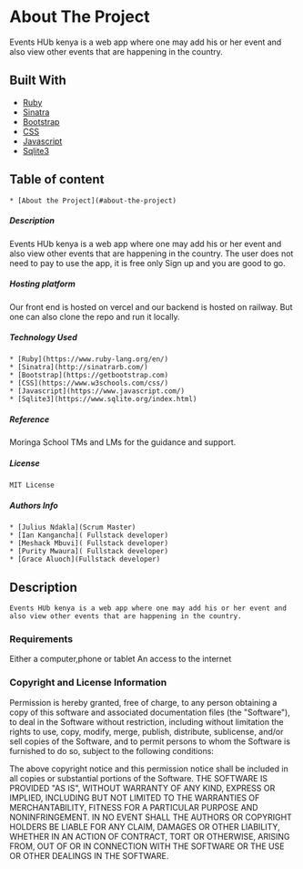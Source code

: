  # About The Project
Events HUb kenya is a web app where one may add his or her event and also view other events that are happening in the country.
 ## Built With
 * [Ruby](https://www.ruby-lang.org/en/)
 * [Sinatra](http://sinatrarb.com/)
 * [Bootstrap](https://getbootstrap.com)
 * [CSS](https://www.w3schools.com/css/)
 * [Javascript](https://www.javascript.com/)
 * [Sqlite3](https://www.sqlite.org/index.html)
## Table of content
    * [About the Project](#about-the-project)

 ##### Description
  Events HUb kenya is a web app where one may add his or her event and also view other events that are happening in the country.
 The user does not need to pay to use the app, it is free only Sign up and you are good to go.
##### Hosting platform
 Our front end is hosted on vercel and our backend is hosted on railway.
 But one can also clone the repo and run it locally.
 ##### Technology Used
    * [Ruby](https://www.ruby-lang.org/en/)
    * [Sinatra](http://sinatrarb.com/)
    * [Bootstrap](https://getbootstrap.com)
    * [CSS](https://www.w3schools.com/css/)
    * [Javascript](https://www.javascript.com/)
    * [Sqlite3](https://www.sqlite.org/index.html)

 ##### Reference
 Moringa School TMs and LMs for the guidance and support.

 ##### License

    MIT License

 ##### Authors Info
    * [Julius Ndakla](Scrum Master)
    * [Ian Kangancha]( Fullstack developer)
    * [Meshack Mbuvi]( Fullstack developer)
    * [Purity Mwaura]( Fullstack developer)
    * [Grace Aluoch](Fullstack developer)
 ## Description
    Events HUb kenya is a web app where one may add his or her event and also view other events that are happening in the country.
 ### Requirements
  Either a computer,phone or tablet
  An access to the internet
 
 ### Copyright and License Information

Permission is hereby granted, free of charge, to any person obtaining a copy
of this software and associated documentation files (the "Software"), to deal
in the Software without restriction, including without limitation the rights
to use, copy, modify, merge, publish, distribute, sublicense, and/or sell
copies of the Software, and to permit persons to whom the Software is
furnished to do so, subject to the following conditions:

The above copyright notice and this permission notice shall be included in all
copies or substantial portions of the Software.
THE SOFTWARE IS PROVIDED "AS IS", WITHOUT WARRANTY OF ANY KIND, EXPRESS OR
IMPLIED, INCLUDING BUT NOT LIMITED TO THE WARRANTIES OF MERCHANTABILITY,
FITNESS FOR A PARTICULAR PURPOSE AND NONINFRINGEMENT. IN NO EVENT SHALL THE
AUTHORS OR COPYRIGHT HOLDERS BE LIABLE FOR ANY CLAIM, DAMAGES OR OTHER
LIABILITY, WHETHER IN AN ACTION OF CONTRACT, TORT OR OTHERWISE, ARISING FROM,
OUT OF OR IN CONNECTION WITH THE SOFTWARE OR THE USE OR OTHER DEALINGS IN THE
SOFTWARE.

